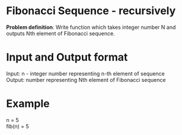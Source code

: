 # Fibonacci Sequence - recursively
**Problem definition**: Write function which takes integer number N and outputs Nth element of Fibonacci sequence.  

# Input and Output format  
Input: n - integer number representing n-th element of sequence  
Output: number representing Nth element of Fibonacci sequence  

# Example 
n = 5  
fib(n) = 5  
